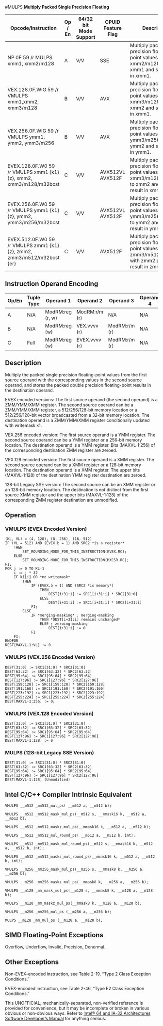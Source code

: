 #MULPS
**Multiply Packed Single Precision Floating**

| Opcode/Instruction                                                     | Op / En | 64/32 bit Mode Support | CPUID Feature Flag | Description                                                                                                     |
| ---------------------------------------------------------------------- | ------- | ---------------------- | ------------------ | --------------------------------------------------------------------------------------------------------------- |
| NP 0F 59 /r MULPS xmm1, xmm2/m128                                      | A       | V/V                    | SSE                | Multiply packed single precision floating-point values in xmm2/m128 with xmm1 and store result in xmm1.         |
| VEX.128.0F.WIG 59 /r VMULPS xmm1,xmm2, xmm3/m128                       | B       | V/V                    | AVX                | Multiply packed single precision floating-point values in xmm3/m128 with xmm2 and store result in xmm1.         |
| VEX.256.0F.WIG 59 /r VMULPS ymm1, ymm2, ymm3/m256                      | B       | V/V                    | AVX                | Multiply packed single precision floating-point values in ymm3/m256 with ymm2 and store result in ymm1.         |
| EVEX.128.0F.W0 59 /r VMULPS xmm1 {k1}{z}, xmm2, xmm3/m128/m32bcst      | C       | V/V                    | AVX512VL AVX512F   | Multiply packed single precision floating-point values from xmm3/m128/m32bcst to xmm2 and store result in xmm1. |
| EVEX.256.0F.W0 59 /r VMULPS ymm1 {k1}{z}, ymm2, ymm3/m256/m32bcst      | C       | V/V                    | AVX512VL AVX512F   | Multiply packed single precision floating-point values from ymm3/m256/m32bcst to ymm2 and store result in ymm1. |
| EVEX.512.0F.W0 59 /r VMULPS zmm1 {k1}{z}, zmm2, zmm3/m512/m32bcst {er} | C       | V/V                    | AVX512F            | Multiply packed single precision floating-point values in zmm3/m512/m32bcst with zmm2 and store result in zmm1. |

## Instruction Operand Encoding

| Op/En | Tuple Type | Operand 1        | Operand 2     | Operand 3     | Operand 4 |
| ----- | ---------- | ---------------- | ------------- | ------------- | --------- |
| A     | N/A        | ModRM:reg (r, w) | ModRM:r/m (r) | N/A           | N/A       |
| B     | N/A        | ModRM:reg (w)    | VEX.vvvv (r)  | ModRM:r/m (r) | N/A       |
| C     | Full       | ModRM:reg (w)    | EVEX.vvvv (r) | ModRM:r/m (r) | N/A       |

## Description

Multiply the packed single precision floating-point values from the first source operand with the corresponding values in the second source operand, and stores the packed double precision floating-point results in the destination operand.

EVEX encoded versions: The first source operand (the second operand) is a ZMM/YMM/XMM register. The second source operand can be a ZMM/YMM/XMM register, a 512/256/128-bit memory location or a 512/256/128-bit vector broadcasted from a 32-bit memory location. The destination operand is a ZMM/YMM/XMM register conditionally updated with writemask k1.

VEX.256 encoded version: The first source operand is a YMM register. The second source operand can be a YMM register or a 256-bit memory location. The destination operand is a YMM register. Bits (MAXVL-1:256) of the corresponding destination ZMM register are zeroed.

VEX.128 encoded version: The first source operand is a XMM register. The second source operand can be a XMM register or a 128-bit memory location. The destination operand is a XMM register. The upper bits (MAXVL-1:128) of the destination YMM register destination are zeroed.

128-bit Legacy SSE version: The second source can be an XMM register or an 128-bit memory location. The destination is not distinct from the first source XMM register and the upper bits (MAXVL-1:128) of the corresponding ZMM register destination are unmodified.

## Operation

### VMULPS (EVEX Encoded Version)

```
(KL, VL) = (4, 128), (8, 256), (16, 512)
IF (VL = 512) AND (EVEX.b = 1) AND SRC2 *is a register*
    THEN
        SET_ROUNDING_MODE_FOR_THIS_INSTRUCTION(EVEX.RC);
    ELSE
        SET_ROUNDING_MODE_FOR_THIS_INSTRUCTION(MXCSR.RC);
FI;
FOR j := 0 TO KL-1
    i := j * 32
    IF k1[j] OR *no writemask*
        THEN
            IF (EVEX.b = 1) AND (SRC2 *is memory*)
                THEN
                    DEST[i+31:i] := SRC1[i+31:i] * SRC2[31:0]
                ELSE
                    DEST[i+31:i] := SRC1[i+31:i] * SRC2[i+31:i]
            FI;
        ELSE
            IF *merging-masking* ; merging-masking
                THEN *DEST[i+31:i] remains unchanged*
                ELSE ; zeroing-masking
                    DEST[i+31:i] := 0
            FI
    FI;
ENDFOR
DEST[MAXVL-1:VL] := 0

```

### VMULPS (VEX.256 Encoded Version)

```
DEST[31:0] := SRC1[31:0] * SRC2[31:0]
DEST[63:32] := SRC1[63:32] * SRC2[63:32]
DEST[95:64] := SRC1[95:64] * SRC2[95:64]
DEST[127:96] := SRC1[127:96] * SRC2[127:96]
DEST[159:128] := SRC1[159:128] * SRC2[159:128]
DEST[191:160] := SRC1[191:160] * SRC2[191:160]
DEST[223:192] := SRC1[223:192] * SRC2[223:192]
DEST[255:224] := SRC1[255:224] * SRC2[255:224].
DEST[MAXVL-1:256] := 0;

```

### VMULPS (VEX.128 Encoded Version)

```
DEST[31:0] := SRC1[31:0] * SRC2[31:0]
DEST[63:32] := SRC1[63:32] * SRC2[63:32]
DEST[95:64] := SRC1[95:64] * SRC2[95:64]
DEST[127:96] := SRC1[127:96] * SRC2[127:96]
DEST[MAXVL-1:128] := 0

```

### MULPS (128-bit Legacy SSE Version)

```
DEST[31:0] := SRC1[31:0] * SRC2[31:0]
DEST[63:32] := SRC1[63:32] * SRC2[63:32]
DEST[95:64] := SRC1[95:64] * SRC2[95:64]
DEST[127:96] := SRC1[127:96] * SRC2[127:96]
DEST[MAXVL-1:128] (Unmodified)

```

## Intel C/C++ Compiler Intrinsic Equivalent

```
VMULPS __m512 _mm512_mul_ps( __m512 a, __m512 b);

```

```
VMULPS __m512 _mm512_mask_mul_ps(__m512 s, __mmask16 k, __m512 a, __m512 b);

```

```
VMULPS __m512 _mm512_maskz_mul_ps(__mmask16 k, __m512 a, __m512 b);

```

```
VMULPS __m512 _mm512_mul_round_ps( __m512 a, __m512 b, int);

```

```
VMULPS __m512 _mm512_mask_mul_round_ps(__m512 s, __mmask16 k, __m512 a, __m512 b, int);

```

```
VMULPS __m512 _mm512_maskz_mul_round_ps(__mmask16 k, __m512 a, __m512 b, int);

```

```
VMULPS __m256 _mm256_mask_mul_ps(__m256 s, __mmask8 k, __m256 a, __m256 b);

```

```
VMULPS __m256 _mm256_maskz_mul_ps(__mmask8 k, __m256 a, __m256 b);

```

```
VMULPS __m128 _mm_mask_mul_ps(__m128 s, __mmask8 k, __m128 a, __m128 b);

```

```
VMULPS __m128 _mm_maskz_mul_ps(__mmask8 k, __m128 a, __m128 b);

```

```
VMULPS __m256 _mm256_mul_ps (__m256 a, __m256 b);

```

```
MULPS __m128 _mm_mul_ps (__m128 a, __m128 b);

```

## SIMD Floating-Point Exceptions

Overflow, Underflow, Invalid, Precision, Denormal.

## Other Exceptions

Non-EVEX-encoded instruction, see Table 2-19, “Type 2 Class Exception Conditions.”

EVEX-encoded instruction, see Table 2-46, “Type E2 Class Exception Conditions.”

This UNOFFICIAL, mechanically-separated, non-verified reference is provided for convenience, but it may be
incomplete or broken in various obvious or non-obvious
ways. Refer to [Intel® 64 and IA-32 Architectures Software Developer’s Manual](https://software.intel.com/en-us/download/intel-64-and-ia-32-architectures-sdm-combined-volumes-1-2a-2b-2c-2d-3a-3b-3c-3d-and-4) for anything serious.

